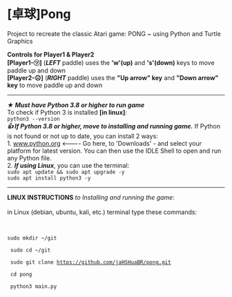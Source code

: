 # [卓球]Pong
Project to recreate the classic Atari game: PONG ~ using Python and Turtle Graphics

**Controls for Player1 & Player2**                                                                                                  
	**[Player1-㋡]** (**_LEFT_** paddle) uses the **'w'(up)** and **'s'(down)** keys to move paddle up and down               
	**[Player2-☹]** (**_RIGHT_** paddle) uses the **"Up arrow" key** and **"Down arrow" key** to move paddle up and down         
                                                                                                          
__________________________________________________________________________________________________________


**_★ Must have Python 3.8 or higher to run game_**<br>
	<t>To check if Python 3 is installed **[in linux]**:<br>
`python3 --version`<br>
**_👍 If Python 3.8 or higher, move to installing and running game._** If Python is not found or not up to date, you can install
2 ways:<br>
<t>1. www.python.org <---- Go here, to 'Downloads' - and select your platform for latest version. You can then use the IDLE Shell
to open and run any Python file.<br>
<t>2. **_If using Linux_**, you can use the terminal:<br>
`sudo apt update && sudo apt upgrade -y`<br>
`sudo apt install python3 -y`<br>


__________________________________________________________________________________________________________

**LINUX INSTRUCTIONS** _to Installing and running the game_:<br><br>
in Linux (debian, ubuntu, kali, etc.) terminal type these commands:<br><br>
<code>	
sudo mkdir ~/git      
</code>
<code>
sudo cd ~/git       
</code>
<code>
sudo git clone https://github.com/jaHSHuaBR/pong.git      
</code>
<code>
cd pong       
</code>
<code>
python3 main.py				
</code>
